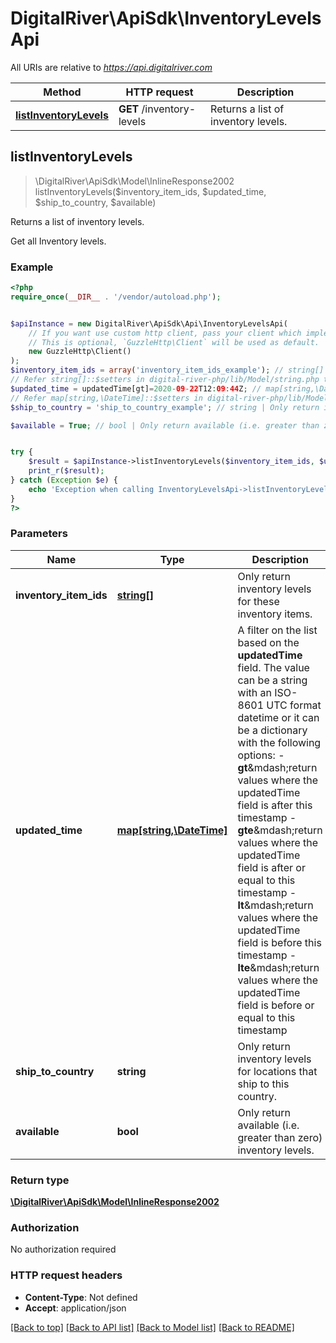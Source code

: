 # DigitalRiver\ApiSdk\InventoryLevelsApi

All URIs are relative to *https://api.digitalriver.com*

Method | HTTP request | Description
------------- | ------------- | -------------
[**listInventoryLevels**](InventoryLevelsApi.md#listInventoryLevels) | **GET** /inventory-levels | Returns a list of inventory levels.



## listInventoryLevels

> \DigitalRiver\ApiSdk\Model\InlineResponse2002 listInventoryLevels($inventory_item_ids, $updated_time, $ship_to_country, $available)

Returns a list of inventory levels.

Get all Inventory levels.

### Example

```php
<?php
require_once(__DIR__ . '/vendor/autoload.php');


$apiInstance = new DigitalRiver\ApiSdk\Api\InventoryLevelsApi(
    // If you want use custom http client, pass your client which implements `GuzzleHttp\ClientInterface`.
    // This is optional, `GuzzleHttp\Client` will be used as default.
    new GuzzleHttp\Client()
);
$inventory_item_ids = array('inventory_item_ids_example'); // string[] | Only return inventory levels for these inventory items.
// Refer string[]::$setters in digital-river-php/lib/Model/string.php to set the properties.
$updated_time = updatedTime[gt]=2020-09-22T12:09:44Z; // map[string,\DateTime] | A filter on the list based on the **updatedTime** field. The value can be a string with an ISO-8601 UTC format datetime or it can be a dictionary with the following options:    - **gt**&mdash;return values where the updatedTime field is after this timestamp   - **gte**&mdash;return values where the updatedTime field is after or equal to this timestamp   - **lt**&mdash;return values where the updatedTime field is before this timestamp   - **lte**&mdash;return values where the updatedTime field is before or equal to this timestamp
// Refer map[string,\DateTime]::$setters in digital-river-php/lib/Model/\DateTime.php to set the properties.
$ship_to_country = 'ship_to_country_example'; // string | Only return inventory levels for locations that ship to this country.

$available = True; // bool | Only return available (i.e. greater than zero) inventory levels.


try {
    $result = $apiInstance->listInventoryLevels($inventory_item_ids, $updated_time, $ship_to_country, $available);
    print_r($result);
} catch (Exception $e) {
    echo 'Exception when calling InventoryLevelsApi->listInventoryLevels: ', $e->getMessage(), PHP_EOL;
}
?>
```

### Parameters


Name | Type | Description  | Notes
------------- | ------------- | ------------- | -------------
 **inventory_item_ids** | [**string[]**](../Model/string.md)| Only return inventory levels for these inventory items. |
 **updated_time** | [**map[string,\DateTime]**](../Model/\DateTime.md)| A filter on the list based on the **updatedTime** field. The value can be a string with an ISO-8601 UTC format datetime or it can be a dictionary with the following options:    - **gt**&amp;mdash;return values where the updatedTime field is after this timestamp   - **gte**&amp;mdash;return values where the updatedTime field is after or equal to this timestamp   - **lt**&amp;mdash;return values where the updatedTime field is before this timestamp   - **lte**&amp;mdash;return values where the updatedTime field is before or equal to this timestamp | [optional]
 **ship_to_country** | **string**| Only return inventory levels for locations that ship to this country. | [optional]
 **available** | **bool**| Only return available (i.e. greater than zero) inventory levels. | [optional]

### Return type

[**\DigitalRiver\ApiSdk\Model\InlineResponse2002**](../Model/InlineResponse2002.md)

### Authorization

No authorization required

### HTTP request headers

- **Content-Type**: Not defined
- **Accept**: application/json

[[Back to top]](#) [[Back to API list]](../../README.md#documentation-for-api-endpoints)
[[Back to Model list]](../../README.md#documentation-for-models)
[[Back to README]](../../README.md)

